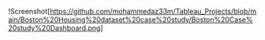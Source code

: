 !Screenshot[https://github.com/mohammedaz33m/Tableau_Projects/blob/main/Boston%20Housing%20dataset%20case%20study/Boston%20Case%20study%20Dashboard.png]

